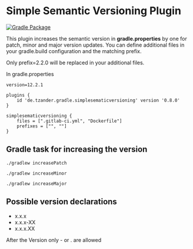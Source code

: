 # Simple Semantic Versioning Plugin

[![Gradle Package](https://github.com/torstenzander/simple-semantic-versioning-plugin/actions/workflows/gradle-publish.yml/badge.svg?branch=main&event=push)](https://github.com/torstenzander/simple-semantic-versioning-plugin/actions/workflows/gradle-publish.yml)

This plugin increases the semantic version in **gradle.properties** by one 
for patch, minor and major version updates. 
You can define additional files in your gradle.build configuration and the matching prefix.

Only prefix=2.2.0 will be replaced in your additional files.

In gradle.properties
    
    version=12.2.1

```
plugins {
    id 'de.tzander.gradle.simplesematicversioning' version '0.8.0'
}

simplesematicversioning {
    files = [".gitlab-ci.yml", "Dockerfile"]
    prefixes = ["", ""]
}
```

## Gradle task for increasing the version

`./gradlew increasePatch`

`./gradlew increaseMinor`

`./gradlew increaseMajor`


## Possible version declarations

* x.x.x
* x.x.x-XX
* x.x.x.XX

After the Version only - or . are allowed

